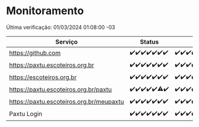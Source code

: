 # Monitoramento

Última verificação: 01/03/2024 01:08:00 -03

|Serviço|Status|Últimas 24h|
|---|---|---|
|https://github.com|<span title="2024-02-23: OK=24">✔️</span><span title="2024-02-24: OK=24">✔️</span><span title="2024-02-25: OK=24">✔️</span><span title="2024-02-26: OK=24">✔️</span><span title="2024-02-27: OK=24">✔️</span><span title="2024-02-28: OK=24">✔️</span><span title="2024-02-29: OK=5">✔️</span>|<span title="29/02/2024 02:07:00 -03 : 200">✔️</span><span title="29/02/2024 03:08:00 -03 : 200">✔️</span><span title="29/02/2024 04:06:00 -03 : 200">✔️</span><span title="29/02/2024 05:08:00 -03 : 200">✔️</span><span title="29/02/2024 06:06:00 -03 : 200">✔️</span><span title="29/02/2024 07:06:00 -03 : 200">✔️</span><span title="29/02/2024 08:03:00 -03 : 200">✔️</span><span title="29/02/2024 09:11:00 -03 : 200">✔️</span><span title="29/02/2024 10:06:00 -03 : 200">✔️</span><span title="29/02/2024 11:08:00 -03 : 200">✔️</span><span title="29/02/2024 12:06:00 -03 : 200">✔️</span><span title="29/02/2024 13:07:00 -03 : 200">✔️</span><span title="29/02/2024 14:04:00 -03 : 200">✔️</span><span title="29/02/2024 15:08:00 -03 : 200">✔️</span><span title="29/02/2024 16:03:00 -03 : 200">✔️</span><span title="29/02/2024 17:08:00 -03 : 200">✔️</span><span title="29/02/2024 18:07:00 -03 : 200">✔️</span><span title="29/02/2024 19:04:00 -03 : 200">✔️</span><span title="29/02/2024 20:06:00 -03 : 200">✔️</span><span title="29/02/2024 21:33:00 -03 : 200">✔️</span><span title="29/02/2024 22:44:00 -03 : 200">✔️</span><span title="29/02/2024 23:17:00 -03 : 200">✔️</span><span title="01/03/2024 00:09:00 -03 : 200">✔️</span><span title="01/03/2024 01:08:00 -03 : 200">✔️</span>|
|https://paxtu.escoteiros.org.br|<span title="2024-02-23: OK=24">✔️</span><span title="2024-02-24: OK=24">✔️</span><span title="2024-02-25: OK=24">✔️</span><span title="2024-02-26: OK=24">✔️</span><span title="2024-02-27: OK=24">✔️</span><span title="2024-02-28: OK=24">✔️</span><span title="2024-02-29: OK=5">✔️</span>|<span title="29/02/2024 02:07:00 -03 : 200">✔️</span><span title="29/02/2024 03:08:00 -03 : 200">✔️</span><span title="29/02/2024 04:06:00 -03 : 200">✔️</span><span title="29/02/2024 05:08:00 -03 : 200">✔️</span><span title="29/02/2024 06:06:00 -03 : 200">✔️</span><span title="29/02/2024 07:06:00 -03 : 200">✔️</span><span title="29/02/2024 08:03:00 -03 : 200">✔️</span><span title="29/02/2024 09:11:00 -03 : 200">✔️</span><span title="29/02/2024 10:06:00 -03 : 200">✔️</span><span title="29/02/2024 11:08:00 -03 : 200">✔️</span><span title="29/02/2024 12:06:00 -03 : 200">✔️</span><span title="29/02/2024 13:07:00 -03 : 200">✔️</span><span title="29/02/2024 14:04:00 -03 : 200">✔️</span><span title="29/02/2024 15:08:00 -03 : 200">✔️</span><span title="29/02/2024 16:03:00 -03 : 200">✔️</span><span title="29/02/2024 17:08:00 -03 : 200">✔️</span><span title="29/02/2024 18:07:00 -03 : 200">✔️</span><span title="29/02/2024 19:04:00 -03 : 200">✔️</span><span title="29/02/2024 20:06:00 -03 : 200">✔️</span><span title="29/02/2024 21:33:00 -03 : 200">✔️</span><span title="29/02/2024 22:44:00 -03 : 200">✔️</span><span title="29/02/2024 23:17:00 -03 : 200">✔️</span><span title="01/03/2024 00:09:00 -03 : 200">✔️</span><span title="01/03/2024 01:08:00 -03 : 200">✔️</span>|
|https://escoteiros.org.br|<span title="2024-02-23: OK=24">✔️</span><span title="2024-02-24: OK=24">✔️</span><span title="2024-02-25: OK=24">✔️</span><span title="2024-02-26: OK=24">✔️</span><span title="2024-02-27: OK=24">✔️</span><span title="2024-02-28: OK=24">✔️</span><span title="2024-02-29: OK=5">✔️</span>|<span title="29/02/2024 02:07:00 -03 : 200">✔️</span><span title="29/02/2024 03:08:00 -03 : 200">✔️</span><span title="29/02/2024 04:06:00 -03 : 200">✔️</span><span title="29/02/2024 05:08:00 -03 : 200">✔️</span><span title="29/02/2024 06:06:00 -03 : 200">✔️</span><span title="29/02/2024 07:06:00 -03 : 200">✔️</span><span title="29/02/2024 08:03:00 -03 : 200">✔️</span><span title="29/02/2024 09:11:00 -03 : 200">✔️</span><span title="29/02/2024 10:06:00 -03 : 200">✔️</span><span title="29/02/2024 11:08:00 -03 : 200">✔️</span><span title="29/02/2024 12:06:00 -03 : 200">✔️</span><span title="29/02/2024 13:07:00 -03 : 200">✔️</span><span title="29/02/2024 14:04:00 -03 : 200">✔️</span><span title="29/02/2024 15:08:00 -03 : 200">✔️</span><span title="29/02/2024 16:03:00 -03 : 200">✔️</span><span title="29/02/2024 17:08:00 -03 : 200">✔️</span><span title="29/02/2024 18:07:00 -03 : 200">✔️</span><span title="29/02/2024 19:04:00 -03 : 200">✔️</span><span title="29/02/2024 20:06:00 -03 : 200">✔️</span><span title="29/02/2024 21:33:00 -03 : 200">✔️</span><span title="29/02/2024 22:44:00 -03 : 200">✔️</span><span title="29/02/2024 23:17:00 -03 : 200">✔️</span><span title="01/03/2024 00:09:00 -03 : 200">✔️</span><span title="01/03/2024 01:08:00 -03 : 200">✔️</span>|
|https://paxtu.escoteiros.org.br/paxtu|<span title="2024-02-23: OK=24">✔️</span><span title="2024-02-24: OK=24">✔️</span><span title="2024-02-25: OK=24">✔️</span><span title="2024-02-26: OK=24">✔️</span><span title="2024-02-27: OK=24">✔️</span><span title="2024-02-28: OK=23, Falhas=1">⚠️</span><span title="2024-02-29: OK=5">✔️</span>|<span title="29/02/2024 02:07:00 -03 : 200">✔️</span><span title="29/02/2024 03:08:00 -03 : 200">✔️</span><span title="29/02/2024 04:06:00 -03 : 200">✔️</span><span title="29/02/2024 05:08:00 -03 : 200">✔️</span><span title="29/02/2024 06:07:00 -03 : 200">✔️</span><span title="29/02/2024 07:06:00 -03 : 200">✔️</span><span title="29/02/2024 08:03:00 -03 : 200">✔️</span><span title="29/02/2024 09:11:00 -03 : 200">✔️</span><span title="29/02/2024 10:06:00 -03 : 200">✔️</span><span title="29/02/2024 11:08:00 -03 : 200">✔️</span><span title="29/02/2024 12:06:00 -03 : 200">✔️</span><span title="29/02/2024 13:07:00 -03 : 200">✔️</span><span title="29/02/2024 14:04:00 -03 : 200">✔️</span><span title="29/02/2024 15:08:00 -03 : 200">✔️</span><span title="29/02/2024 16:03:00 -03 : 200">✔️</span><span title="29/02/2024 17:08:00 -03 : 200">✔️</span><span title="29/02/2024 18:07:00 -03 : 200">✔️</span><span title="29/02/2024 19:04:00 -03 : 200">✔️</span><span title="29/02/2024 20:06:00 -03 : 200">✔️</span><span title="29/02/2024 21:33:00 -03 : 200">✔️</span><span title="29/02/2024 22:44:00 -03 : 200">✔️</span><span title="29/02/2024 23:17:00 -03 : 200">✔️</span><span title="01/03/2024 00:09:00 -03 : 200">✔️</span><span title="01/03/2024 01:08:00 -03 : 200">✔️</span>|
|https://paxtu.escoteiros.org.br/meupaxtu|<span title="2024-02-23: OK=24">✔️</span><span title="2024-02-24: OK=24">✔️</span><span title="2024-02-25: OK=24">✔️</span><span title="2024-02-26: OK=24">✔️</span><span title="2024-02-27: OK=24">✔️</span><span title="2024-02-28: OK=24">✔️</span><span title="2024-02-29: OK=5">✔️</span>|<span title="29/02/2024 02:07:00 -03 : 200">✔️</span><span title="29/02/2024 03:08:00 -03 : 200">✔️</span><span title="29/02/2024 04:06:00 -03 : 200">✔️</span><span title="29/02/2024 05:08:00 -03 : 200">✔️</span><span title="29/02/2024 06:07:00 -03 : 200">✔️</span><span title="29/02/2024 07:06:00 -03 : 200">✔️</span><span title="29/02/2024 08:03:00 -03 : 200">✔️</span><span title="29/02/2024 09:11:00 -03 : 200">✔️</span><span title="29/02/2024 10:06:00 -03 : 200">✔️</span><span title="29/02/2024 11:08:00 -03 : 200">✔️</span><span title="29/02/2024 12:06:00 -03 : 200">✔️</span><span title="29/02/2024 13:07:00 -03 : 200">✔️</span><span title="29/02/2024 14:04:00 -03 : 200">✔️</span><span title="29/02/2024 15:08:00 -03 : 200">✔️</span><span title="29/02/2024 16:03:00 -03 : 200">✔️</span><span title="29/02/2024 17:08:00 -03 : 200">✔️</span><span title="29/02/2024 18:07:00 -03 : 200">✔️</span><span title="29/02/2024 19:04:00 -03 : 200">✔️</span><span title="29/02/2024 20:06:00 -03 : 200">✔️</span><span title="29/02/2024 21:33:00 -03 : 200">✔️</span><span title="29/02/2024 22:44:00 -03 : 200">✔️</span><span title="29/02/2024 23:17:00 -03 : 200">✔️</span><span title="01/03/2024 00:09:00 -03 : 200">✔️</span><span title="01/03/2024 01:08:00 -03 : 200">✔️</span>|
|Paxtu Login|<span title="2024-02-23: OK=24">✔️</span><span title="2024-02-24: OK=24">✔️</span><span title="2024-02-25: OK=24">✔️</span><span title="2024-02-26: OK=24">✔️</span><span title="2024-02-27: OK=24">✔️</span><span title="2024-02-28: OK=24">✔️</span><span title="2024-02-29: OK=5">✔️</span>|<span title="29/02/2024 02:07:00 -03 : 200">✔️</span><span title="29/02/2024 03:08:00 -03 : 200">✔️</span><span title="29/02/2024 04:06:00 -03 : 200">✔️</span><span title="29/02/2024 05:08:00 -03 : 200">✔️</span><span title="29/02/2024 06:07:00 -03 : 200">✔️</span><span title="29/02/2024 07:06:00 -03 : 200">✔️</span><span title="29/02/2024 08:03:00 -03 : 200">✔️</span><span title="29/02/2024 09:11:00 -03 : 200">✔️</span><span title="29/02/2024 10:06:00 -03 : 200">✔️</span><span title="29/02/2024 11:08:00 -03 : 200">✔️</span><span title="29/02/2024 12:06:00 -03 : 200">✔️</span><span title="29/02/2024 13:07:00 -03 : 200">✔️</span><span title="29/02/2024 14:04:00 -03 : 200">✔️</span><span title="29/02/2024 15:08:00 -03 : 200">✔️</span><span title="29/02/2024 16:03:00 -03 : 200">✔️</span><span title="29/02/2024 17:08:00 -03 : 200">✔️</span><span title="29/02/2024 18:07:00 -03 : 200">✔️</span><span title="29/02/2024 19:04:00 -03 : 200">✔️</span><span title="29/02/2024 20:06:00 -03 : 200">✔️</span><span title="29/02/2024 21:33:00 -03 : 200">✔️</span><span title="29/02/2024 22:44:00 -03 : 200">✔️</span><span title="29/02/2024 23:17:00 -03 : 200">✔️</span><span title="01/03/2024 00:09:00 -03 : 200">✔️</span><span title="01/03/2024 01:08:00 -03 : 200">✔️</span>|
